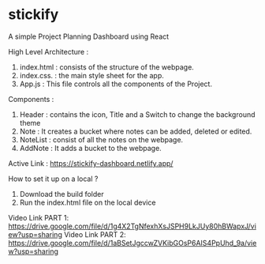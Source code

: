 # stickify
A simple Project Planning Dashboard using React

High Level Architecture :

1. index.html : consists of the structure of the webpage.
2. index.css. : the main style sheet for the app.
3. App.js : This file controls all the components of the Project.

Components :
 1. Header : contains the icon, Title and a Switch to change the background theme
 2. Note : It creates a bucket where notes can be added, deleted or edited.
 3. NoteList : consist of all the notes on the webpage.
 4. AddNote : It adds a bucket to the webpage.

Active Link : https://stickify-dashboard.netlify.app/

How to set it up on a local ?
1. Download the build folder
2. Run the index.html file on the local device

Video Link PART 1: https://drive.google.com/file/d/1g4X2TgNfexhXsJSPH9LkJUy80hBWapxJ/view?usp=sharing
Video Link PART 2: https://drive.google.com/file/d/1aBSetJgccwZVKibGOsP6AIS4PpUhd_9a/view?usp=sharing

